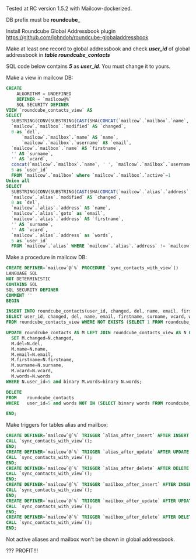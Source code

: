 Tested at RC version 1.5.2 with Mailcow-dockerized.

DB prefix must be **roundcube_**

Install Roundcube Global Addressbook plugin https://github.com/johndoh/roundcube-globaladdressbook

Make at least one record to global addressbook and check ***user_id*** of global addressbook in ***table roundcube_contacts***

SQL code below contains ***5*** as ***user_id***. You must change it to yours.

Make a view in mailcow DB:
```sql
CREATE
    ALGORITHM = UNDEFINED
    DEFINER = `mailcow@%`
    SQL SECURITY DEFINER
VIEW `roundcube_contacts_view` AS
SELECT
  SUBSTRING(CONV(SUBSTRING(CAST(SHA(CONCAT(`mailcow`.`mailbox`.`name`, ',', `mailcow`.`mailbox`.`username`)) AS CHAR), 1, 16), 16, 10),1,5) as 'contact_id',
  `mailcow`.`mailbox`.`modified` AS `changed`,
  0 as `del`,
      `mailcow`.`mailbox`.`name` AS `name`,
      `mailcow`.`mailbox`.`username` AS `email`,
  `mailcow`.`mailbox`.`name` AS `firstname`,
  '' AS `surname`,
  '' AS `vcard`,
  concat(`mailcow`.`mailbox`.`name`, ' ', `mailcow`.`mailbox`.`username`) as `words`,
  5 as `user_id`
  FROM `mailcow`.`mailbox` where `mailcow`.`mailbox`.`active`=1
Union all
SELECT
  SUBSTRING(CONV(SUBSTRING(CAST(SHA(CONCAT(`mailcow`.`alias`.`address`, ',', `mailcow`.`alias`.`goto`)) AS CHAR), 1, 16), 16, 10),1,5) as 'contact_id',
  `mailcow`.`alias`.`modified` AS `changed`,
  0 as `del`,
  `mailcow`.`alias`.`address` AS `name`,
  `mailcow`.`alias`.`goto` as `email`,
  `mailcow`.`alias`.`address` AS `firstname`,
  '' AS `surname`,
  '' AS `vcard`,
  `mailcow`.`alias`.`address` as `words`,
  5 as `user_id`
  FROM `mailcow`.`alias` WHERE `mailcow`.`alias`.`address` != `mailcow`.`alias`.`goto` and `mailcow`.`alias`.`active`=1
  ```
Make a procedure in mailcow DB:
  ```sql
CREATE DEFINER=`mailcow`@`%` PROCEDURE `sync_contacts_with_view`()
LANGUAGE SQL
NOT DETERMINISTIC
CONTAINS SQL
SQL SECURITY DEFINER
COMMENT ''
BEGIN

INSERT INTO roundcube_contacts(user_id, changed, del, name, email, firstname, surname, vcard, words)
SELECT user_id, changed, del, name, email, firstname, surname, vcard, words
FROM roundcube_contacts_view WHERE NOT EXISTS (SELECT 1 FROM roundcube_contacts WHERE binary roundcube_contacts.words = binary roundcube_contacts_view.words and roundcube_contacts_view.user_id=5);

UPDATE roundcube_contacts AS M LEFT JOIN roundcube_contacts_view AS N ON binary M.words = binary N.words
	SET M.changed=N.changed,
	M.del=N.del,
	M.name=N.name,
	M.email=N.email,
	M.firstname=N.firstname,
	M.surname=N.surname,
	M.vcard=N.vcard,
	M.words=N.words
WHERE N.user_id=5 and binary M.words=binary N.words;

DELETE
FROM    roundcube_contacts
WHERE   user_id=5 and words NOT IN (SELECT binary words FROM roundcube_contacts_view);

END;
  ```
Make triggers for tables alias and mailbox:
```sql
CREATE DEFINER=`mailcow`@`%` TRIGGER `alias_after_insert` AFTER INSERT ON `alias` FOR EACH ROW BEGIN
CALL `sync_contacts_with_view`();
END;
CREATE DEFINER=`mailcow`@`%` TRIGGER `alias_after_update` AFTER UPDATE ON `alias` FOR EACH ROW BEGIN
CALL `sync_contacts_with_view`();
END;
CREATE DEFINER=`mailcow`@`%` TRIGGER `alias_after_delete` AFTER DELETE ON `alias` FOR EACH ROW BEGIN
CALL `sync_contacts_with_view`();
END;
CREATE DEFINER=`mailcow`@`%` TRIGGER `mailbox_after_insert` AFTER INSERT ON `mailbox` FOR EACH ROW BEGIN
CALL `sync_contacts_with_view`();
END;
CREATE DEFINER=`mailcow`@`%` TRIGGER `mailbox_after_update` AFTER UPDATE ON `mailbox` FOR EACH ROW BEGIN
CALL `sync_contacts_with_view`();
END;
CREATE DEFINER=`mailcow`@`%` TRIGGER `mailbox_after_delete` AFTER DELETE ON `mailbox` FOR EACH ROW BEGIN
CALL `sync_contacts_with_view`();
END;
```
Not active aliases and mailbox won't be shown in global addressbook.

???
PROFIT!!!
